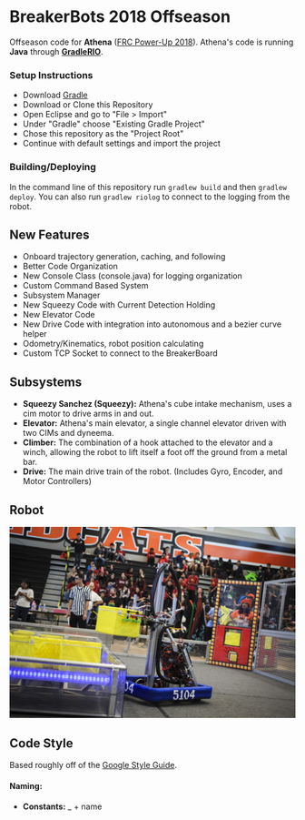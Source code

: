 # BreakerBots 2018 Offseason
Offseason code for **Athena** ([FRC Power-Up 2018](https://en.wikipedia.org/wiki/FIRST_Power_Up)). Athena's code is running **Java** through **[GradleRIO](https://github.com/wpilibsuite/GradleRIO)**.

### Setup Instructions
- Download [Gradle](https://gradle.org/releases/)
- Download or Clone this Repository
- Open Eclipse and go to "File > Import"
- Under "Gradle" choose "Existing Gradle Project"
- Chose this repository as the "Project Root"
- Continue with default settings and import the project

### Building/Deploying
In the command line of this repository run `gradlew build` and then `gradlew deploy`.
You can also run `gradlew riolog` to connect to the logging from the robot.

## New Features
- Onboard trajectory generation, caching, and following
- Better Code Organization
- New Console Class (console.java) for logging organization
- Custom Command Based System
- Subsystem Manager
- New Squeezy Code with Current Detection Holding
- New Elevator Code
- New Drive Code with integration into autonomous and a bezier curve helper
- Odometry/Kinematics, robot position calculating
- Custom TCP Socket to connect to the BreakerBoard


## Subsystems
- **Squeezy Sanchez (Squeezy):** Athena's cube intake mechanism, uses a cim motor to drive arms in and out.
- **Elevator:** Athena's main elevator, a single channel elevator driven with two CIMs and dyneema.
- **Climber:** The combination of a hook attached to the elevator and a winch, allowing the robot to lift itself a foot off the ground from a metal bar.
- **Drive:** The main drive train of the robot. (Includes Gyro, Encoder, and Motor Controllers)

## Robot
![Robot Image](/images/Athena.jpg)

## Code Style
Based roughly off of the [Google Style Guide](http://google.github.io/styleguide/javaguide.html).

#### Naming:
- **Constants:** _ + name

